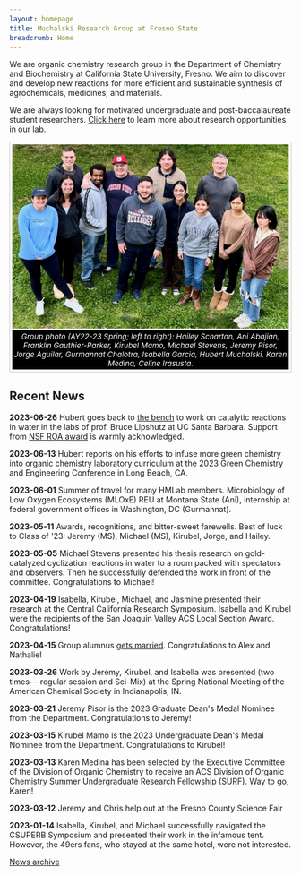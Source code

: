 ```yaml
---
layout: homepage
title: Muchalski Research Group at Fresno State
breadcrumb: Home
---
```

<!-- Be careful. Image extensions are case sensitive and jpg is not the same as jpeg. -->

<style>
figure {
  border: 1px #cccccc solid;
  padding: 4px;
  margin: auto;
}

figcaption {
  background-color: black;
  color: white;
  font-style: italic;
  padding: 3px;
  text-align: center;
  font-size: 10pt;
}
</style>

<p class="lead">We are organic chemistry research group in the Department of Chemistry and Biochemistry at California State University, Fresno. We aim to discover and develop new reactions for more efficient and sustainable synthesis of agrochemicals, medicines, and materials.</p>

<p class="lead">We are always looking for motivated undergraduate and post-baccalaureate student researchers. <a href="/research/opportunities/">Click here</a> to learn more about research opportunities in our lab.</p>

<figure>
<img src="/img/hmlab-photo-2023.jpeg" alt="group photo" />
<figcaption>Group photo (AY22-23 Spring; left to right): Hailey Scharton, Ani Abajian, Franklin Gauthier-Parker, Kirubel Mamo, Michael Stevens, Jeremy Pisor, Jorge Aguilar, Gurmannat Chalotra, Isabella Garcia, Hubert Muchalski, Karen Medina, Celine Irasusta.</figcaption>
</figure>

## Recent News

<!-- DON'T FORGET TO UPDATE _config.yml and put new date under "Last update" -->

<!-- **2023-07-XX** Jeremy secures employment with -->

**2023-06-26** Hubert goes back to [the bench](/img/hubert-rahul.jpeg) to work on catalytic reactions in water in the labs of prof. Bruce Lipshutz at UC Santa Barbara. Support from [NSF ROA award](https://www.nsf.gov/awardsearch/showAward?AWD_ID=2152566&HistoricalAwards=false) is warmly acknowledged. 

**2023-06-13** Hubert reports on his efforts to infuse more green chemistry into organic chemistry laboratory curriculum at the 2023 Green Chemistry and Engineering Conference in Long Beach, CA.

**2023-06-01** Summer of travel for many HMLab members. Microbiology of Low Oxygen Ecosystems (MLOxE) REU at Montana State (Ani), internship at federal government offices in Washington, DC (Gurmannat).

**2023-05-11** Awards, recognitions, and bitter-sweet farewells. Best of luck to Class of '23: Jeremy (MS), Michael (MS), Kirubel, Jorge, and Hailey.

**2023-05-05** Michael Stevens presented his thesis research on gold-catalyzed cyclization reactions in water to a room packed with spectators and observers. Then he successfully defended the work in front of the committee. Congratulations to Michael!

**2023-04-19** Isabella, Kirubel, Michael, and Jasmine presented their research at the Central California Research Symposium. Isabella and Kirubel were the recipients of the San Joaquin Valley ACS Local Section Award. Congratulations!

**2023-04-15** Group alumnus [gets married](/img/alex-married.jpeg). Congratulations to Alex and Nathalie!

**2023-03-26** Work by Jeremy, Kirubel, and Isabella was presented (two times---regular session and Sci-Mix) at the Spring National Meeting of the American Chemical Society in Indianapolis, IN. 

**2023-03-21** Jeremy Pisor is the 2023 Graduate Dean's Medal Nominee from the Department. Congratulations to Jeremy!

**2023-03-15** Kirubel Mamo is the 2023 Undergraduate Dean's Medal Nominee from the Department. Congratulations to Kirubel!

**2023-03-13** Karen Medina has been selected by the Executive Committee of the Division of Organic Chemistry to receive an ACS Division of Organic Chemistry Summer Undergraduate Research Fellowship (SURF). Way to go, Karen!

**2023-03-12** Jeremy and Chris help out at the Fresno County Science Fair

**2023-01-14** Isabella, Kirubel, and Michael successfully navigated the CSUPERB Symposium and presented their work in the infamous tent. However, the 49ers fans, who stayed at the same hotel, were not interested. 

[News archive](/archive)
